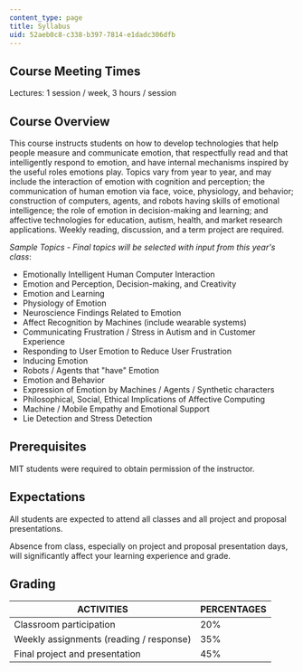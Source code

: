 ```yaml
---
content_type: page
title: Syllabus
uid: 52aeb0c8-c338-b397-7814-e1dadc306dfb
---
```


Course Meeting Times
--------------------

Lectures: 1 session / week, 3 hours / session

Course Overview
---------------

This course instructs students on how to develop technologies that help people measure and communicate emotion, that respectfully read and that intelligently respond to emotion, and have internal mechanisms inspired by the useful roles emotions play. Topics vary from year to year, and may include the interaction of emotion with cognition and perception; the communication of human emotion via face, voice, physiology, and behavior; construction of computers, agents, and robots having skills of emotional intelligence; the role of emotion in decision-making and learning; and affective technologies for education, autism, health, and market research applications. Weekly reading, discussion, and a term project are required.

_Sample Topics_ - _Final topics will be selected with input from this year's class_:

*   Emotionally Intelligent Human Computer Interaction
*   Emotion and Perception, Decision-making, and Creativity
*   Emotion and Learning
*   Physiology of Emotion
*   Neuroscience Findings Related to Emotion
*   Affect Recognition by Machines (include wearable systems)
*   Communicating Frustration / Stress in Autism and in Customer Experience
*   Responding to User Emotion to Reduce User Frustration
*   Inducing Emotion
*   Robots / Agents that "have" Emotion
*   Emotion and Behavior
*   Expression of Emotion by Machines / Agents / Synthetic characters
*   Philosophical, Social, Ethical Implications of Affective Computing
*   Machine / Mobile Empathy and Emotional Support
*   Lie Detection and Stress Detection

Prerequisites
-------------

MIT students were required to obtain permission of the instructor.

Expectations
------------

All students are expected to attend all classes and all project and proposal presentations.

Absence from class, especially on project and proposal presentation days, will significantly affect your learning experience and grade.

Grading
-------

| ACTIVITIES | PERCENTAGES |
| --- | --- |
| Classroom participation | 20% |
| Weekly assignments (reading / response) | 35% |
| Final project and presentation | 45%